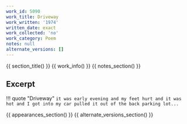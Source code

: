 ```yaml
---
work_id: 5090
work_title: Driveway
work_written: '1974'
written_date: exact
work_collected: 'no'
work_category: Poem
notes: null
alternate_versions: []
---
```


{{ section_title() }}
{{ work_info() }}
{{ notes_section() }}
## Excerpt
!!! quote "Driveway"
    ```
    it was early evening
    and my feet hurt and it was hot
    and I got into my car
    pulled it out of the back parking lot...
    ```

{{ appearances_section() }}
{{ alternate_versions_section() }}